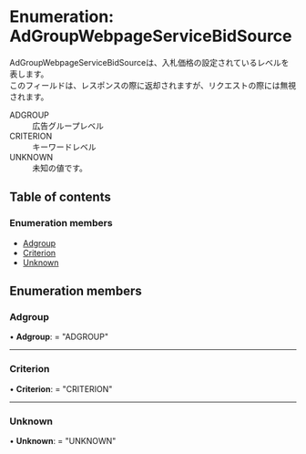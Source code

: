 # Enumeration: AdGroupWebpageServiceBidSource


<div lang=\"ja\">AdGroupWebpageServiceBidSourceは、入札価格の設定されているレベルを表します。<br> このフィールドは、レスポンスの際に返却されますが、リクエストの際には無視されます。</div>  <dl class=term>   <dt class=\"term__item\">ADGROUP</dt>   <dd class=\"term__desc\"><span lang=\"ja\">広告グループレベル</span></dd>   <dt class=\"term__item\">CRITERION</dt>   <dd class=\"term__desc\"><span lang=\"ja\">キーワードレベル</span></dd>   <dt class=\"term__item\">UNKNOWN</dt>   <dd class=\"term__desc\"><span lang=\"ja\">未知の値です。</span></dd> </dl>

## Table of contents

### Enumeration members

- [Adgroup](adgroupwebpageservicebidsource.md#adgroup)
- [Criterion](adgroupwebpageservicebidsource.md#criterion)
- [Unknown](adgroupwebpageservicebidsource.md#unknown)

## Enumeration members

### Adgroup

• **Adgroup**: = "ADGROUP"

___

### Criterion

• **Criterion**: = "CRITERION"

___

### Unknown

• **Unknown**: = "UNKNOWN"
